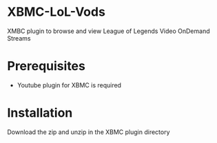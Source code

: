 XBMC-LoL-Vods
=============

XMBC plugin to browse and view League of Legends Video OnDemand Streams

Prerequisites
==============================================================================

* Youtube plugin for XBMC is required


Installation
==============================================================================

Download the zip and unzip in the XBMC plugin directory
